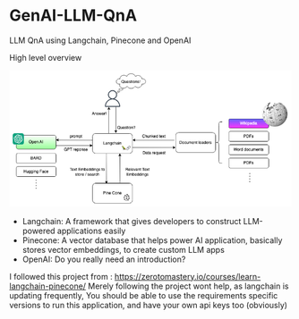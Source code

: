 # GenAI-LLM-QnA

LLM QnA using Langchain, Pinecone and OpenAI

High level overview

<img src="https://github.com/karthikramx/GenAI-LLM-QnA/blob/main/files/LLM%20QnA.png" alt="drawing"/>


- Langchain: A framework that gives developers to construct LLM-powered applications easily
- Pinecone: A vector database that helps power AI application, basically stores vector embeddings, to create custom LLM apps
- OpenAI: Do you really need an introduction?

I followed this project from : https://zerotomastery.io/courses/learn-langchain-pinecone/
Merely following the project wont help, as langchain is updating frequently,
You should be able to use the requirements specific versions to run this application, and have your own api keys too (obviously)
